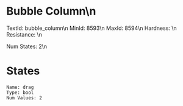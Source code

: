 # Bubble Column\n
TextId: bubble_column\n
MinId: 8593\n
MaxId: 8594\n
Hardness: \n
Resistance: \n

Num States: 2\n
# States
```
Name: drag
Type: bool
Num Values: 2
```